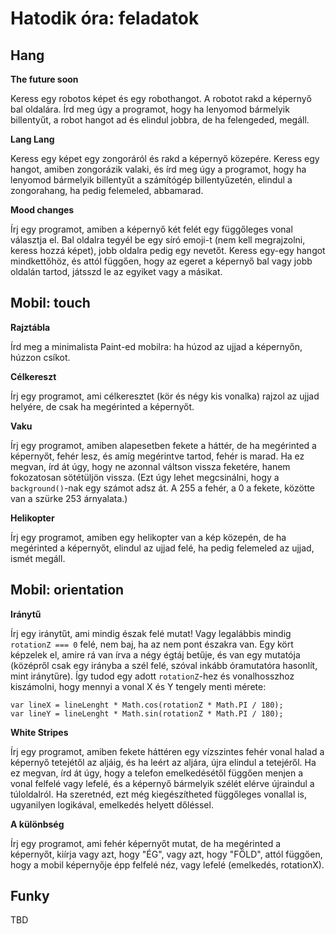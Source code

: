 # Hatodik óra: feladatok

## Hang

__The future soon__

Keress egy robotos képet és egy robothangot. A robotot rakd a képernyő bal oldalára. Írd meg úgy a programot, hogy ha lenyomod bármelyik billentyűt, a robot hangot ad és elindul jobbra, de ha felengeded, megáll.

__Lang Lang__

Keress egy képet egy zongoráról és rakd a képernyő közepére. Keress egy hangot, amiben zongorázik valaki, és írd meg úgy a programot, hogy ha lenyomod bármelyik billentyűt a számítógép billentyűzetén, elindul a zongorahang, ha pedig felemeled, abbamarad.

__Mood changes__

Írj egy programot, amiben a képernyő két felét egy függőleges vonal választja el. Bal oldalra tegyél be egy síró emoji-t (nem kell megrajzolni, keress hozzá képet), jobb oldalra pedig egy nevetőt. Keress egy-egy hangot mindkettőhöz, és attól függően, hogy az egeret a képernyő bal vagy jobb oldalán tartod, játsszd le az egyiket vagy a másikat.

## Mobil: touch

__Rajztábla__

Írd meg a minimalista Paint-ed mobilra: ha húzod az ujjad a képernyőn, húzzon csíkot.

__Célkereszt__

Írj egy programot, ami célkeresztet (kör és négy kis vonalka) rajzol az ujjad helyére, de csak ha megérinted a képernyőt.

__Vaku__

Írj egy programot, amiben alapesetben fekete a háttér, de ha megérinted a képernyőt, fehér lesz, és amíg megérintve tartod, fehér is marad. Ha ez megvan, írd át úgy, hogy ne azonnal váltson vissza feketére, hanem fokozatosan sötétüljön vissza. (Ezt úgy lehet megcsinálni, hogy a `background()`-nak egy számot adsz át. A 255 a fehér, a 0 a fekete, közötte van a szürke 253 árnyalata.)

__Helikopter__

Írj egy programot, amiben egy helikopter van a kép közepén, de ha megérinted a képernyőt, elindul az ujjad felé, ha pedig felemeled az ujjad, ismét megáll.

## Mobil: orientation

__Iránytű__

Írj egy iránytűt, ami mindig észak felé mutat! Vagy legalábbis mindig `rotationZ === 0` felé, nem baj, ha az nem pont északra van. Egy kört képzelek el, amire rá van írva a négy égtáj betűje, és van egy mutatója (középről csak egy irányba a szél felé, szóval inkább óramutatóra hasonlít, mint iránytűre). Így tudod egy adott `rotationZ`-hez és vonalhosszhoz kiszámolni, hogy mennyi a vonal X és Y tengely menti mérete:

```
var lineX = lineLenght * Math.cos(rotationZ * Math.PI / 180);
var lineY = lineLenght * Math.sin(rotationZ * Math.PI / 180);
```

__White Stripes__

Írj egy programot, amiben fekete háttéren egy vízszintes fehér vonal halad a képernyő tetejétől az aljáig, és ha leért az aljára, újra elindul a tetejéről. Ha ez megvan, írd át úgy, hogy a telefon emelkedésétől függően menjen a vonal felfelé vagy lefelé, és a képernyő bármelyik szélét elérve újraindul a túloldalról. Ha szeretnéd, ezt még kiegészítheted függőleges vonallal is, ugyanilyen logikával, emelkedés helyett dőléssel.

__A különbség__

Írj egy programot, ami fehér képernyőt mutat, de ha megérinted a képernyőt, kiírja vagy azt, hogy "ÉG", vagy azt, hogy "FÖLD", attól függően, hogy a mobil képernyője épp felfelé néz, vagy lefelé (emelkedés, rotationX).

## Funky

TBD